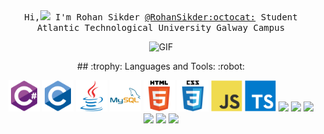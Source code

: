 

<p align="center">
  <br><br>
  <samp>
    Hi,<img src="https://github.com/vimalverma558/vimalverma558/blob/v2/img/Hi.gif" width="20px"> I'm Rohan Sikder  <a href="https://github.com/rohansikder"> @RohanSikder:octocat:</a> Student Atlantic Technological University Galway Campus
  </samp>
</p>

<p align="center">
<img width="375" alt="GIF" src="https://github.com/vimalverma558/vimalverma558/blob/v2/img/dino.gif" />
</p>

<p align="center">
 ## :trophy: Languages and Tools: :robot:
</p>   

<p align="center">
<img src="https://raw.githubusercontent.com/devicons/devicon/master/icons/csharp/csharp-original.svg" width="50px"> <img src="https://raw.githubusercontent.com/devicons/devicon/master/icons/c/c-original.svg" width="50px"> <img src="https://raw.githubusercontent.com/devicons/devicon/master/icons/java/java-original.svg" width="50px"> <img src="https://raw.githubusercontent.com/devicons/devicon/master/icons/mysql/mysql-original-wordmark.svg" width="50px"> <img src="https://raw.githubusercontent.com/devicons/devicon/master/icons/html5/html5-original-wordmark.svg" width="50px"> <img src="https://raw.githubusercontent.com/devicons/devicon/master/icons/css3/css3-original-wordmark.svg" width="50px"> <img src="https://raw.githubusercontent.com/devicons/devicon/master/icons/javascript/javascript-original.svg" width="50px"> <img src="https://raw.githubusercontent.com/devicons/devicon/master/icons/typescript/typescript-original.svg" width="50px"> <img src="https://angular.io/assets/images/logos/angular/angular.svg" width="50px"> <img src="https://raw.githubusercontent.com/detain/svg-logos/780f25886640cef088af994181646db2f6b1a3f8/svg/xamarin.svg" width="50px"> <img src="https://external-content.duckduckgo.com/iu/?u=https%3A%2F%2Fexternal-preview.redd.it%2FWSuAcyz1u8MoF8cokXspkmOIn8oWXaE8JH-SGXbUUW0.png%3Fauto%3Dwebp%26s%3Da6abc62ecb4a08f2bf2f287b79c9bd93006791d1&f=1&nofb=1" width="50px"> <img src="https://upload.wikimedia.org/wikipedia/commons/d/d1/Ionic_Logo.svg" width="50px"> <img src="https://github.com/vimalverma558/vimalverma558/blob/v2/img/icons8-git.svg" width="50px"> <img src="https://github.com/vimalverma558/vimalverma558/blob/v2/img/icons8-github.svg" width="50px">
</p>
